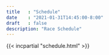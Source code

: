 ```yaml
---
title   : "Schedule"
date    : "2021-01-31T14:45:00-8:00"
draft   : false
description: "Race Schedule"
---
```


{{< incpartial "schedule.html" >}}